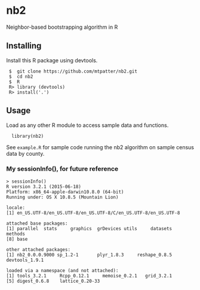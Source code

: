 # nb2

Neighbor-based bootstrapping algorithm in R

## Installing

Install this R package using devtools.

``` 
 $  git clone https://github.com/mtpatter/nb2.git
 $  cd nb2
 $  R
 R> library (devtools)
 R> install('.')
```

## Usage

Load as any other R module to access sample data and functions.
``` 
  library(nb2)
```

See `example.R` for sample code running the nb2 algorithm on sample census data by county.


### My sessionInfo(), for future reference

```
> sessionInfo()
R version 3.2.1 (2015-06-18)
Platform: x86_64-apple-darwin10.8.0 (64-bit)
Running under: OS X 10.8.5 (Mountain Lion)

locale:
[1] en_US.UTF-8/en_US.UTF-8/en_US.UTF-8/C/en_US.UTF-8/en_US.UTF-8

attached base packages:
[1] parallel  stats     graphics  grDevices utils     datasets  methods
[8] base

other attached packages:
[1] nb2_0.0.0.9000 sp_1.2-1       plyr_1.8.3     reshape_0.8.5  devtools_1.9.1

loaded via a namespace (and not attached):
[1] tools_3.2.1     Rcpp_0.12.1     memoise_0.2.1   grid_3.2.1
[5] digest_0.6.8    lattice_0.20-33
```
